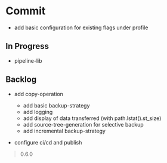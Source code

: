 # Commit

- add basic configuration for existing flags under profile

## In Progress

- pipeline-lib

## Backlog

- add copy-operation
  - add basic backup-strategy
  - add logging
  - add display of data transferred (with path.lstat().st_size)
  - add source-tree-generation for selective backup
  - add incremental backup-strategy

- configure ci/cd and publish

> 0.6.0
